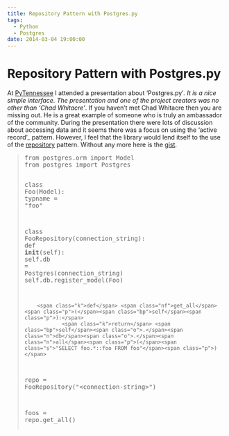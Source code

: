 ```yaml
---
title: Repository Pattern with Postgres.py
tags:
  - Python
  - Postgres
date: 2014-03-04 19:00:00
---
```


# Repository Pattern with Postgres.py

At [PyTennessee](http://www.pytennessee.org/) I attended a presentation about ‘Postgres.py’_.  It is a nice simple
interface.  The presentation and one of the project creators was no other
than ‘Chad Whitacre’_.  If you haven’t met Chad Whitacre then you are
missing out.  He is a great example of someone who is truly an
ambassador of the community.  During the presentation
there were lots of discussion about accessing data and it seems there
was a focus on using the ‘active record’_ pattern.  However, I feel that
the library would lend itself to the use of the [repository](http://martinfowler.com/eaaCatalog/repository.html) pattern.
Without any more here is the [gist](https://gist.github.com/phillipsj/9367366).

> <div><div class="highlight-python"><div class="highlight"><pre><span class="kn">from</span> <span class="nn">postgres.orm</span> <span class="kn">import</span> <span class="n">Model</span>
> <span class="kn">from</span> <span class="nn">postgres</span> <span class="kn">import</span> <span class="n">Postgres</span>
> 
> <span class="k">class</span> <span class="nc">Foo</span><span class="p">(</span><span class="n">Model</span><span class="p">):</span>
>         <span class="n">typname</span> <span class="o">=</span> <span class="s">"foo"</span>
> 
> <span class="k">class</span> <span class="nc">FooRepository</span><span class="p">(</span><span class="n">connection_string</span><span class="p">):</span>
>         <span class="k">def</span> <span class="nf">__init__</span><span class="p">(</span><span class="bp">self</span><span class="p">):</span>
>                 <span class="bp">self</span><span class="o">.</span><span class="n">db</span> <span class="o">=</span> <span class="n">Postgres</span><span class="p">(</span><span class="n">connection_string</span><span class="p">)</span>
>                 <span class="bp">self</span><span class="o">.</span><span class="n">db</span><span class="o">.</span><span class="n">register_model</span><span class="p">(</span><span class="n">Foo</span><span class="p">)</span>
> 
>         <span class="k">def</span> <span class="nf">get_all</span><span class="p">(</span><span class="bp">self</span><span class="p">):</span>
>                 <span class="k">return</span> <span class="bp">self</span><span class="o">.</span><span class="n">db</span><span class="o">.</span><span class="n">all</span><span class="p">(</span><span class="s">"SELECT foo.*::foo FROM foo"</span><span class="p">)</span>
> 
> <span class="n">repo</span> <span class="o">=</span> <span class="n">FooRepository</span><span class="p">(</span><span class="s">"&lt;connection-string&gt;"</span><span class="p">)</span>
> 
> <span class="n">foos</span> <span class="o">=</span> <span class="n">repo</span><span class="o">.</span><span class="n">get_all</span><span class="p">()</span>
> </pre></div>
> </div>
> </div>